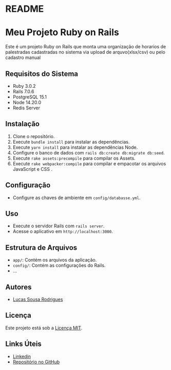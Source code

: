 # README

# Meu Projeto Ruby on Rails

Este é um projeto Ruby on Rails que monta uma organização de horarios de palestradas cadastradas no sistema via upload de arquvo(xlsx/csv) ou pelo cadastro manual

## Requisitos do Sistema

- Ruby 3.0.2
- Rails 7.0.6
- PostgreSQL 15.1
- Node 14.20.0
- Redis Server

## Instalação

1. Clone o repositório.
2. Execute `bundle install` para instalar as dependências.
3. Execute `yarn install` para instalar as dependências Node.
4. Configure o banco de dados com `rails db:create db:migrate db:seed`.
5. Execute `rake assets:precompile` para compilar os Assets.
6. Execute `rake webpacker:compile` para compilar e empacotar os arquivos JavaScript e CSS .


## Configuração

- Configure as chaves de ambiente em `config/databasse.yml`.

## Uso

- Execute o servidor Rails com `rails server`.
- Acesse o aplicativo em `http://localhost:3000`.

## Estrutura de Arquivos

- `app/`: Contém os arquivos da aplicação.
- `config/`: Contém as configurações do Rails.
- ...


## Autores

- [Lucas Sousa Rodrigues](https://github.com/LucasSousaR)

## Licença

Este projeto está sob a [Licença MIT](LICENSE).

## Links Úteis

- [Linkedin](https://www.linkedin.com/in/lucas-sousa-rodrigues-818328170/)
- [Repositório no GitHub](https://github.com/LucasSousaR/stant.git)